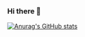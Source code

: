 ### Hi there 👋

[![Anurag's GitHub stats](https://github-readme-stats.vercel.app/api?username=key1sam&show_icons=true&theme=radical)](https://github-readme-stats.vercel.app/api?username=[key1sam])

<!--
**key1sam/key1sam** is a ✨ _special_ ✨ repository because its `README.md` (this file) appears on your GitHub profile.

Here are some ideas to get you started:

- 🔭 I’m currently working on ...
- 🌱 I’m currently learning ...
- 👯 I’m looking to collaborate on ...
- 🤔 I’m looking for help with ...
- 💬 Ask me about ...
- 📫 How to reach me: ...
- 😄 Pronouns: ...
- ⚡ Fun fact: ...
-->
